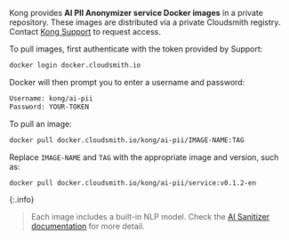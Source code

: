 Kong provides **AI PII Anonymizer service Docker images** in a private repository. These images are distributed via a private Cloudsmith registry. Contact [Kong Support](https://support.konghq.com/support/s/) to request access.

To pull images, first authenticate with the token provided by Support:

```bash
docker login docker.cloudsmith.io
```

Docker will then prompt you to enter a username and password:

```bash
Username: kong/ai-pii
Password: YOUR-TOKEN
```
To pull an image:

```bash
docker pull docker.cloudsmith.io/kong/ai-pii/IMAGE-NAME:TAG
```

Replace `IMAGE-NAME` and `TAG` with the appropriate image and version, such as:

```bash
docker pull docker.cloudsmith.io/kong/ai-pii/service:v0.1.2-en
```
{:.info}
> Each image includes a built-in NLP model. Check the [AI Sanitizer documentation](/plugins/ai-sanitizer/#ai-pii-anonymizer-service) for more detail.